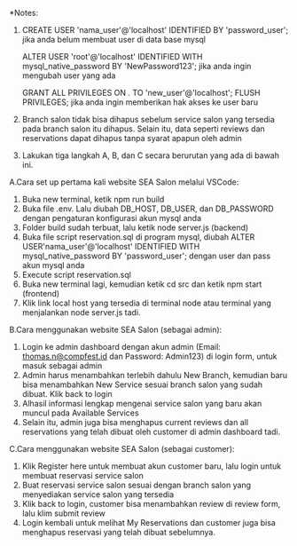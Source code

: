 *Notes: 
1. CREATE USER 'nama_user'@'localhost' IDENTIFIED BY 'password_user'; jika anda belum membuat user di data base mysql
   
   ALTER USER 'root'@'localhost' IDENTIFIED WITH mysql_native_password BY 'NewPassword123'; jika anda ingin mengubah user yang ada
   
   GRANT ALL PRIVILEGES ON *.* TO 'new_user'@'localhost'; 
   FLUSH PRIVILEGES; jika anda ingin memberikan hak akses ke user baru
   
2. Branch salon tidak bisa dihapus sebelum service salon yang tersedia pada branch salon itu dihapus. Selain itu, data seperti reviews dan reservations dapat dihapus tanpa syarat apapun oleh admin
   
3. Lakukan tiga langkah A, B, dan C secara berurutan yang ada di bawah ini. 
 
A.Cara set up pertama kali website SEA Salon melalui VSCode:
1. Buka new terminal, ketik npm run build
2. Buka file .env. Lalu diubah DB_HOST, DB_USER, dan DB_PASSWORD dengan pengaturan konfigurasi akun mysql anda
3. Folder build sudah terbuat, lalu ketik node server.js (backend)
4. Buka file script reservation.sql di program mysql, diubah ALTER USER'nama_user'@'localhost' IDENTIFIED WITH mysql_native_password BY 'password_user'; dengan user dan pass akun mysql anda 
5. Execute script reservation.sql
6. Buka new terminal lagi, kemudian ketik cd src dan ketik npm start (frontend)
7. Klik link local host yang tersedia di terminal node atau terminal yang menjalankan node server.js tadi.

B.Cara menggunakan website SEA Salon (sebagai admin):
1. Login ke admin dashboard dengan akun admin (Email: thomas.n@compfest.id dan Password: Admin123) di login form, untuk masuk sebagai admin
2. Admin harus menambahkan terlebih dahulu New Branch, kemudian baru bisa menambahkan New Service sesuai branch salon yang sudah dibuat. Klik back to login
3. Alhasil informasi lengkap mengenai service salon yang baru akan muncul pada Available Services
4. Selain itu, admin juga bisa menghapus current reviews dan all reservations yang telah dibuat oleh customer di admin dashboard tadi.

C.Cara menggunakan website SEA Salon (sebagai customer):
1. Klik Register here untuk membuat akun customer baru, lalu login untuk membuat reservasi service salon
2. Buat reservasi service salon sesuai dengan branch salon yang menyediakan service salon yang tersedia
3. Klik back to login, customer bisa menambahkan review di review form, lalu klim submit review
4. Login kembali untuk melihat My Reservations dan customer juga bisa menghapus reservasi yang telah dibuat sebelumnya.







